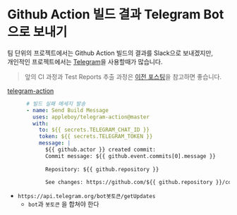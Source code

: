 # Github Action 빌드 결과 Telegram Bot으로 보내기

팀 단위의 프로젝트에서는 Github Action 빌드의 결과를 Slack으로 보내겠지만,  
개인적인 프로젝트에서는 [Telegram](https://telegram.org/)을 사용할때가 많습니다.  
  
  
> 앞의 CI 과정과 Test Reports 추출 과정은 [이전 포스팅](https://jojoldu.tistory.com/602)을 참고하면 좋습니다. 

[telegram-action](https://github.com/appleboy/telegram-action)

```yaml
      # 빌드 실패 메세지 발송
      - name: Send Build Message
        uses: appleboy/telegram-action@master
        with:
          to: ${{ secrets.TELEGRAM_CHAT_ID }}
          token: ${{ secrets.TELEGRAM_TOKEN }}
          message: |
            ${{ github.actor }} created commit:
            Commit message: ${{ github.event.commits[0].message }}
            
            Repository: ${{ github.repository }}
            
            See changes: https://github.com/${{ github.repository }}/commit/${{github.sha}}
```

* `https://api.telegram.org/bot봇토큰/getUpdates` 
  * `bot`과 `봇토큰` 을 합쳐야 한다